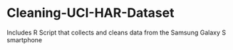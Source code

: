 # Cleaning-UCI-HAR-Dataset
Includes R Script that collects and cleans data from the Samsung Galaxy S smartphone 
